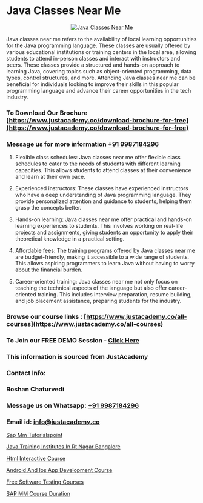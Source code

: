 # Java Classes Near Me

<p align="center">
  <a href="https://justacademy.co/course-detail/core-java-training">
    <img src="https://justacademy.co/storage2/course_image/1677245426_course_image.webp" alt="Java Classes Near Me">
  </a>
</p>


Java classes near me refers to the availability of local learning opportunities for the Java programming language. These classes are usually offered by various educational institutions or training centers in the local area, allowing students to attend in-person classes and interact with instructors and peers. These classes provide a structured and hands-on approach to learning Java, covering topics such as object-oriented programming, data types, control structures, and more. Attending Java classes near me can be beneficial for individuals looking to improve their skills in this popular programming language and advance their career opportunities in the tech industry. 
### To Download Our Brochure [https://www.justacademy.co/download-brochure-for-free](https://www.justacademy.co/download-brochure-for-free)
### Message us for more information [+91 9987184296](https://api.whatsapp.com/send?phone=919987184296)
1) Flexible class schedules: Java classes near me offer flexible class schedules to cater to the needs of students with different learning capacities. This allows students to attend classes at their convenience and learn at their own pace.

2) Experienced instructors: These classes have experienced instructors who have a deep understanding of Java programming language. They provide personalized attention and guidance to students, helping them grasp the concepts better.

3) Hands-on learning: Java classes near me offer practical and hands-on learning experiences to students. This involves working on real-life projects and assignments, giving students an opportunity to apply their theoretical knowledge in a practical setting.

4) Affordable fees: The training programs offered by Java classes near me are budget-friendly, making it accessible to a wide range of students. This allows aspiring programmers to learn Java without having to worry about the financial burden.

5) Career-oriented training: Java classes near me not only focus on teaching the technical aspects of the language but also offer career-oriented training. This includes interview preparation, resume building, and job placement assistance, preparing students for the industry.

### Browse our course links : [https://www.justacademy.co/all-courses](https://www.justacademy.co/all-courses) 
### To Join our FREE DEMO Session - [Click Here](https://www.justacademy.co/register-for-course-demo)


### This information is sourced from JustAcademy
### Contact Info:
### Roshan Chaturvedi
### Message us on Whatsapp: [+91 9987184296](https://api.whatsapp.com/send?phone=919987184296)
### Email id: [info@justacademy.co](mailto:info@justacademy.co)
                
[Sap Mm Tutorialspoint](https://www.linkedin.com/pulse/sap-mm-tutorialspoint-justacademyderby-7rvse?trackingId=AZVN1CuKO5eJycsBEIrPZw%3D%3D&lipi=urn%3Ali%3Apage%3Ad_flagship3_company_admin%3BkRT1kc0YQHOTvx7WftmAwA%3D%3D)

[Java Training Institutes In Rt Nagar Bangalore](https://www.linkedin.com/pulse/java-training-institutes-rt-nagar-bangalore-justacademy-bay-area-snvfe?trackingId=SKAF691LFQ00gTewkwse3Q%3D%3D&lipi=urn%3Ali%3Apage%3Ad_flagship3_company_admin%3BHcd7BaCMQFaWbBih5QcMnA%3D%3D)

[Html Interactive Course](https://medium.com/@negishivu99/html-interactive-course-9620635cdb98)

[Android And Ios App Development Course](https://medium.com/@shivamja27/android-and-ios-app-development-course-3f927cde0f97)

[Free Software Testing Courses](https://justacademyin.github.io/justacademy/free-software-testing-courses)

[SAP MM Course Duration](https://justacademyin.github.io/Articles/SAP-MM-Course-Duration)

